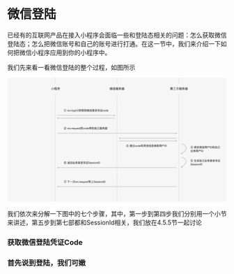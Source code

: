 # 微信登陆

已经有的互联网产品在接入小程序会面临一些和登陆态相关的问题：怎么获取微信登陆态；怎么把微信账号和自己的账号进行打通。在这一节中，我们来介绍一下如何把微信小程序应用到你的小程序中。

我们先来看一看微信登陆的整个过程，如图所示

![&#x5FAE;&#x4FE1;&#x767B;&#x9646;&#x7684;&#x6574;&#x4E2A;&#x8FC7;&#x7A0B; ](../.gitbook/assets/image%20%286%29.png)

我们依次来分解一下图中的七个步骤，其中，第一步到第四步我们分别用一个小节来讲述，第五步到第七部都和SessionId相关，我们放在4.5.5节一起讨论

### 获取微信登陆凭证Code

### 首先说到登陆，我们可嫩

